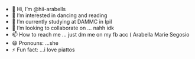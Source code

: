 - 👋 Hi, I’m @hii-arabells
- 👀 I’m interested in dancing and reading
- 🌱 I’m currently studying at DAMMC in Ipil
- 💞️ I’m looking to collaborate on ... nahh idk 
- 📫 How to reach me ... just dm me on my fb acc ( Arabella Marie Segosio 
- 😄 Pronouns: ...she
- ⚡ Fun fact: ...i love piattos 

<!---
hii-arabells/hii-arabells is a ✨ special ✨ repository because its `README.md` (this file) appears on your GitHub profile.
You can click the Preview link to take a look at your changes.
--->

